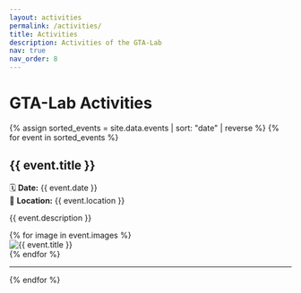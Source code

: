 ```yaml
---
layout: activities
permalink: /activities/
title: Activities
description: Activities of the GTA-Lab
nav: true
nav_order: 8
---
```


# GTA-Lab Activities

{% assign sorted_events = site.data.events | sort: "date" | reverse %}
{% for event in sorted_events %}
## {{ event.title }}
🗓 **Date:** {{ event.date }}  
📍 **Location:** {{ event.location }}

{{ event.description }}

<!-- Swiper Slider -->
<div class="swiper mySwiper">
  <div class="swiper-wrapper">
    {% for image in event.images %}
      <div class="swiper-slide">
        <img src="{{ image }}" alt="{{ event.title }}">
      </div>
    {% endfor %}
  </div>
  <!-- Add navigation buttons -->
  <div class="swiper-button-next"></div>
  <div class="swiper-button-prev"></div>
  <!-- Pagination -->
  <div class="swiper-pagination"></div>
</div>

---
{% endfor %}

<!-- Swiper CSS & JS -->
<link rel="stylesheet" href="https://cdn.jsdelivr.net/npm/swiper/swiper-bundle.min.css">
<script src="https://cdn.jsdelivr.net/npm/swiper/swiper-bundle.min.js"></script>

<script>
  document.addEventListener("DOMContentLoaded", function() {
    var swiper = new Swiper(".mySwiper", {
      loop: true,
      navigation: {
        nextEl: ".swiper-button-next",
        prevEl: ".swiper-button-prev",
      },
      pagination: {
        el: ".swiper-pagination",
        clickable: true,
      },
    });
  });
</script>
